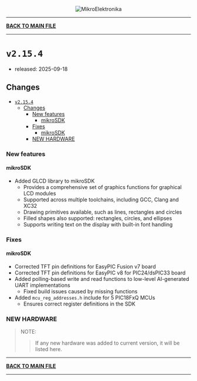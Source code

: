 <p align="center">
  <img src="http://www.mikroe.com/img/designs/beta/logo_small.png?raw=true" alt="MikroElektronika"/>
</p>

---

**[BACK TO MAIN FILE](../../changelog.md)**

---

# `v2.15.4`

+ released: 2025-09-18

## Changes

- [`v2.15.4`](#v2154)
  - [Changes](#changes)
    - [New features](#new-features)
      - [mikroSDK](#mikrosdk)
    - [Fixes](#fixes)
      - [mikroSDK](#mikrosdk-1)
    - [NEW HARDWARE](#new-hardware)

### New features

#### mikroSDK

- Added GLCD library to mikroSDK
  - Provides a comprehensive set of graphics functions for graphical LCD modules
  - Supported across multiple toolchains, including GCC, Clang and XC32
  - Drawing primitives available, such as lines, rectangles and circles
  - Filled shapes also supported: rectangles, circles, and ellipses
  - Supports writing text on the display with built-in font handling

### Fixes

#### mikroSDK

- Corrected TFT pin definitions for EasyPIC Fusion v7 board
- Corrected TFT pin definitions for EasyPIC v8 for PIC24/dsPIC33 board
- Added polling-based write and read functions to low-level AI-generated UART implementations
  - Fixed build issues caused by missing functions
- Added `mcu_reg_addresses.h` include for 5 PIC18FxQ MCUs
  - Ensures correct register definitions in the SDK

### NEW HARDWARE

> NOTE:
>> If any new hardware was added to current version, it will be listed here.

---

**[BACK TO MAIN FILE](../../changelog.md)**

---
